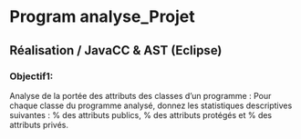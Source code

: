 # Program analyse_Projet
## Réalisation / JavaCC & AST (Eclipse)
### Objectif1: 
Analyse de la portée des attributs des classes d’un programme : Pour chaque classe du programme analysé, donnez les statistiques descriptives suivantes : % des attributs publics, % des attributs protégés et % des attributs privés.
